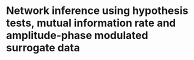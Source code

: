# Network inference using hypothesis tests, mutual information rate and amplitude-phase modulated surrogate data


